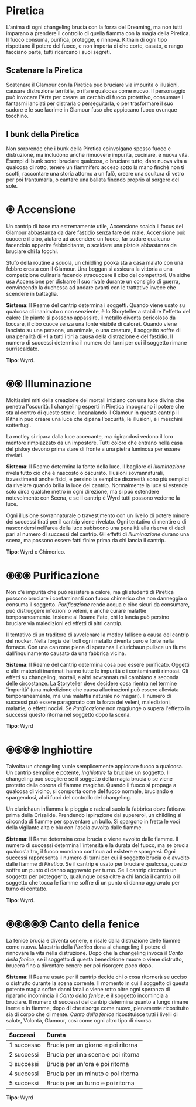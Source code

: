 # Piretica

L'anima di ogni changeling brucia con la forza del Dreaming, ma non tutti imparano a prendere il controllo di quella fiamma con la magia della Piretica. Il fuoco consuma, purifica, protegge, e rinnova. Kithain di ogni tipo rispettano il potere del fuoco, e non importa di che corte, casato, o rango facciano parte, tutti ricercano i suoi segreti.  

## Scatenare la Piretica

Scatenare il Glamour con la Piretica può bruciare via impurità o illusioni, causare distruzione terribile, o rifare qualcosa come nuovo. Il personaggio può invocare l'Arte per creare un cerchio di fuoco protettivo, consumare i fantasmi lanciati per distrarla o perseguitarla, o per trasformare il suo sudore e le sue lacrime in Glamour fuso che appiccano fuoco ovunque tocchino.  

## I bunk della Piretica

Non sorprende che i bunk della Piretica coinvolgano spesso fuoco e distruzione, ma includono anche rimuovere impurità, cucinare, e nuova vita. Esempi di bunk sono: bruciare qualcosa, o bruciare tutto, dare nuova vita a qualcosa di rotto, tenere un fiammifero acceso sotto la mano finchè non ti scotti, raccontare una storia attorno a un falò, creare una scultura di vetro per poi frantumarla, o cantare una ballata finendo proprio al sorgere del sole.  

# ⦿ Accensione

Un cantrip di base ma estremamente utile, Accensione scalda il focus del Glamour abbastanza da dare fastidio senza fare del male. Accensione può cuocere il cibo, aiutare ad accendere un fuoco, far sudare qualcuno facendolo apparire febbricitante, o scaldare una pistola abbastanza da bruciare chi la tocchi.  

Stufo della routine a scuola, un childling pooka sta a casa malato con una febbre creata con il Glamour. Una boggan si assicura la vittoria a una competizione culinaria facendo stracuocere il cibo dei competitori. Un sidhe usa Accensione per distrarre il suo rivale durante un consiglio di guerra, convincendo la duchessa ad andare avanti con le trattative invece che scendere in battaglia.  

**Sistema**: Il Reame del cantrip determina i soggetti. Quando viene usato su qualcosa di inanimato o non senziente, è lo Storyteller a stabilire l'effetto del calore (le piante si possono appassire, il metallo diventa pericoloso da toccare, il cibo cuoce senza una fonte visibile di calore). Quando viene lanciato su una persona, un animale, o una creatura, il soggetto soffre di una penalità di +1 a tutti i tiri a causa della distrazione e del fastidio. Il numero di successi determina il numero dei turni per cui il soggetto rimane surriscaldato.  

**Tipo**: Wyrd.  

# ⦿⦿ Illuminazione

Moltissimi miti della creazione dei mortali iniziano con una luce divina che penetra l'oscurità. I changeling esperti in Piretica impugnano il potere che sta al centro di queste storie. Incanalando il Glamour in questo cantrip il Kithain può creare una luce che dipana l'oscurità, le illusioni, e i meschini sotterfugi.  

La motley si ripara dalla luce accecante, ma rigirandosi vedono il loro mentore rimpiazzato da un impostore. Tutti coloro che entrano nella casa del piskey devono prima stare di fronte a una pietra luminosa per essere rivelati.  

**Sistema**: Il Reame determina la fonte della luce. Il bagliore di *Illuminazione* rivela tutto ciò che è nascosto o oscurato. Illusioni sovrannaturali, travestimenti anche fisici, e persino la semplice disonestà sono più semplici da rivelare quando brilla la luce del cantrip. Normalmente la luce si estende solo circa qualche metro in ogni direzione, ma si può estendere notevolmente con Scena, e se il cantrip è Wyrd tutti possono vederne la luce. 

Ogni illusione sovrannaturale o travestimento con un livello di potere minore dei successi tirati per il cantrip viene rivelato. Ogni tentativo di mentire o di nascondersi nell'area della luce subiscono una penalità alla riserva di dadi pari al numero di successi del cantrip. Gli effetti di *Illuminazione* durano una scena, ma possono essere fatti finire prima da chi lancia il cantrip.  

**Tipo**: Wyrd o Chimerico.  

# ⦿⦿⦿ Purificazione

Non c'è impurità che può resistere a calore, ma gli studenti di Piretica possono bruciare i contaminanti con fuoco chimerico che non danneggia o consuma il soggetto. *Purificazione* rende acqua e cibo sicuri da consumare, può distruggere infezioni o veleni, e anche curare malattie temporaneamente. Insieme al Reame Fate, chi lo lancia può persino bruciare via maledizioni ed effetti di altri cantrip.  

Il tentativo di un traditore di avvelenare la motley fallisce a causa del cantrip del nocker. Nella forgia del troll ogni metallo diventa puro e forte nella fornace. Con una canzone piena di speranza il clurichaun pulisce un fiume dall'inquinamento causato da una fabbrica vicina.  

**Sistema**: Il Reame del cantrip determina cosa può essere purificato. Oggetti e altri materiali inanimati hanno tutte le impurità e i contaminanti rimossi. Gli effetti su changeling, mortali, e altri sovrannaturali cambiano a seconda delle circostanze. La Storyteller deve decidere cosa rientra nel termine 'impurità' (una maledizione che causa allucinazioni può essere alleviata temporaneamente, ma una malattia naturale no magari). Il numero di successi può essere paragonato con la forza dei veleni, maledizioni, malattie, o effetti nocivi. Se *Purificazione* non raggiunge o supera l'effetto in successi questo ritorna nel soggetto dopo la scena.  

**Tipo**: Wyrd  

# ⦿⦿⦿⦿ Inghiottire

Talvolta un changeling vuole semplicemente appiccare fuoco a qualcosa. Un cantrip semplice e potente, *Inghiottire* fa bruciare un soggetto. Il changeling può scegliere se il soggetto della magia brucia o se viene protetto dalla corona di fiamme magiche. Quando il fuoco si propaga a qualcosa di vicino, si comporta come del fuoco normale, bruciando e spargendosi, al di fuori del controllo del changeling.  

Un clurichaun infiamma la pioggia e rade al suolo la fabbrica dove faticava prima della Crisalide. Prendendo ispirazione dai supereroi, un childling si circonda di fiamme per spaventare un bullo. Si spargono in fretta le voci della vigilante alta e blu con l'ascia avvolta dalle fiamme.  

**Sistema**: Il Rame determina cosa brucia o viene avvolto dalle fiamme. Il numero di successi determina l'intensità e la durata del fuoco, ma se brucia qualcos'altro, il fuoco mondano continua ad esistere e spargersi. Ogni successi rappresenta il numero di turni per cui il soggetto brucia o è avvolto dalle fiamme di *Piretica*. Se il cantrip è usato per bruciare qualcosa, questo soffre un punto di danno aggravato per turno. Se il cantrip circonda un soggetto per proteggerlo, qualunque cosa oltre a chi lancia il cantrip o il soggetto che tocca le fiamme soffre di un punto di danno aggravato per turno di contatto.  

**Tipo**: Wyrd.  

# ⦿⦿⦿⦿⦿ Canto della fenice

La fenice brucia e diventa cenere, e risale dalla distruzione delle fiamme come nuova. Maestria della *Piretica* dona al changeling il potere di rinnovare la vita nella distruzione. Dopo che la changeling invoca il *Canto della fenice*, se il soggetto di questa benedizione muore o viene distrutto, brucerà fino a diventare cenere per poi risorgere poco dopo.  

**Sistema**: Il Reame usato per il cantrip decide chi o cosa ritornerà se ucciso o distrutto durante la scena corrente. Il momento in cui il soggetto di questa potente magia soffre danni fatali o viene rotto oltre ogni speranza di ripararlo incomincia il *Canto della fenice*, e il soggetto incomincia a bruciare. Il numero di successi del cantrip determina quanto a lungo rimane inerte e in fiamme, dopo di che risorge come nuovo, pienamente ricostituito sia di corpo che di mente. *Canto della fenice* ricostituisce tutti i livelli di salute, Volontà, Glamour, così come ogni altro tipo di risorsa.  

| Successi   | Durata                             |
|:-----------|:-----------------------------------|
| 1 successo | Brucia per un giorno e poi ritorna |
| 2 successi | Brucia per una scena e poi ritorna |
| 3 successi | Brucia per un'ora e poi ritorna    |
| 4 successi | Brucia per un minuto e poi ritorna |
| 5 successi | Brucia per un turno e poi ritorna  |

**Tipo**: Wyrd